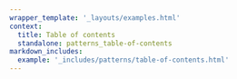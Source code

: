 ```yaml
---
wrapper_template: '_layouts/examples.html'
context:
  title: Table of contents
  standalone: patterns_table-of-contents
markdown_includes:
  example: '_includes/patterns/table-of-contents.html'
---
```

